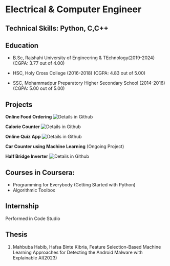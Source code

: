 # Electrical & Computer Engineer
## Technical Skills: Python, C,C++
## Education
- B.Sc, Rajshahi University of Engineering & TEchnology(2019-2024)
  (CGPA: 3.77 out of 4.00)

- HSC, Holy Cross College (2016-2018)
  (CGPA: 4.83 out of 5.00)
           
- SSC, Mohammadpur Preparatory Higher Secondary School (2014-2016)
  (CGPA: 5.00 out of 5.00)
  
## Projects

**Online Food Ordering**
![Details in Github](https://github.com/mahbuba26/FoodAppNew)

**Calorie Counter**
![Details in Github](https://github.com/mahbuba26/Diet-Care)

**Online Quiz App**
![Details in Github](https://github.com/mahbuba26/Online-Quiz)

**Car Counter using Machine Learning**
(Ongoing Project)

**Half Bridge Inverter**
![Details in Github](https://github.com/mahbuba26/Half-bridge-inverter)

## Courses in Coursera:
* Programming for Everybody (Getting Started with Python)
* Algorithmic Toolbox

## Internship
Performed in Code Studio 
![]()

## Thesis
1. Mahbuba Habib, Hafsa Binte Kibria, Feature Selection-Based Machine Learning Approaches for Detecting the Android Malware with Explainable AI(2023)

